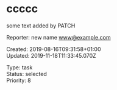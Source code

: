 # ccccc

some text added by PATCH

Reporter: new name <www@example.com>  

Created: 2019-08-16T09:31:58+01:00  
Updated: 2019-11-18T11:33:45.070Z

Type: task  
Status: selected  
Priority: 8
